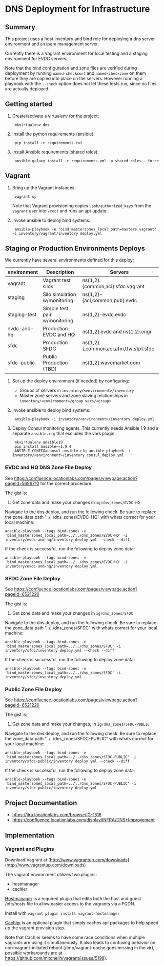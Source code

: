# DNS Deployment for Infrastructure

## Summary

This project uses a host inventory and bind role for deploying a dns
server environment and an ipam management server.

Currently there is a Vagrant environment for local testing and a staging environment for EVDC servers.

Note that the bind configuration and zone files are verified during deployment by running
`named-checkconf` and `named-checkzone` on them before they are copied into place on the servers.
However running a playbook with the `--check` option does not let these tests run, since no files are
actually deployed.

## Getting started

1. Create/activate a virtualenv for the project:

        mkvirtualenv dns

2. Install the python requirements (ansible):

        pip install -r requirements.txt

3. Install Ansible requirements (shared roles):

        ansible-galaxy install -r requirements.yml -p shared-roles --force

## Vagrant

1. Bring up the Vagrant instances:

        vagrant up

   Note that Vagrant provisioning copies `.ssh/authorized_keys` from the `vagrant` user into `/root`
   and runs an apt update.

2. Invoke ansible to deploy bind systems:

        ansible-playbook -e 'bind_masterzones_local_path=masters.vagrant' -i inventory/vagrant/inventory deploy.yml

## Staging or Production Environments Deploys

We currently have several environments defined for this deploy:

| environment  | Description                       | Servers                                            |
| ------------ | --------------------------------- | -------------------------------------------------- |
| vagrant      | Vagrant test silos                | ns{1,2}.{common,aci}.sfdc.vagrant                  |
| staging      | Silo simulation w/monitoring      | ns{1,2}-{aci,common,pub}.evdc                      |
| staging-test | Simple test pair w/monitoring     | ns{1,2}-evdc.evdc                                  |
| evdc-and-hq  | Production EVDC and HQ            | ns{1,2}.evdc and ns{1,2}.engr                      |
| sfdc         | Production SFDC                   | ns{1,2}.{,common,aci,afm,tfw,sfp}.sfdc             |
| sfdc-public  | Public Production (TBD)           | ns{1,2}.wavemarket.com                             |

1. Set up the deploy environment (if needed) by configuring:

   - Groups of servers in `inventory/<environment>/inventory`
   - Master zone servers and zone slaving relationships in `inventory/<environment>/group_vars/<group>`

2. Invoke ansible to deploy bind systems:

        ansible-playbook -i inventory/<environment>/inventory deploy.yml

3. Deploy Consul monitoring agents.  This currently needs Ansible 1.9 and
   a separate `ansible.cfg` that excludes the vars plugin:

        mkvirtualenv ansible19
        pip install ansible==1.9.4
        ANSIBLE_CONFIG=consul_ansible.cfg ansible-playbook -i inventory/<environment>/inventory consul_deploy.yml

### EVDC and HQ DNS Zone File Deploy

See https://confluence.locationlabs.com/pages/viewpage.action?pageId=5689710 for the correct procedure.

The gist is:

1. Get zone data and make your changes in `ig/dns_zones/EVDC-HQ`

Navigate to the dns deploy, and run the following check.  Be sure to replace the zone_data path "../../dns_zones/EVDC-HQ" with whats correct for your local machine:

    ansible-playbook --tags bind-zones -e 'bind_masterzones_local_path=../../dns_zones/EVDC-HQ' -i inventory/evdc-and-hq/inventory deploy.yml --check --diff

If the check is successful, run the following to deploy zone data:

    ansible-playbook --tags bind-zones -e 'bind_masterzones_local_path=../../dns_zones/EVDC-HQ' -i inventory/evdc-and-hq/inventory deploy.yml

### SFDC Zone File Deploy

See https://confluence.locationlabs.com/pages/viewpage.action?pageId=6521220

The gist is:

1. Get zone data and make your changes in `ig/dns_zones/SFDC`

Navigate to the dns deploy, and run the following check.  Be sure to replace the zone_data path "../../dns_zones/SFDC" with whats correct for your local machine:

    ansible-playbook --tags bind-zones -e 'bind_masterzones_local_path=../../dns_zones/SFDC' -i inventory/sfdc/inventory deploy.yml --check --diff

If the check is successful, run the following to deploy zone data:

    ansible-playbook --tags bind-zones -e 'bind_masterzones_local_path=../../dns_zones/SFDC' -i inventory/sfdc/inventory deploy.yml

### Public Zone File Deploy

See https://confluence.locationlabs.com/pages/viewpage.action?pageId=6521220

The gist is:

1. Get zone data and make your changes, in `ig/dns_zones/SFDC-PUBLIC`

Navigate to the dns deploy, and run the following check.  Be sure to replace the zone_data path "../../dns_zones/SFDC-PUBLIC" with whats correct for your local machine:

    ansible-playbook --tags bind-zones -e 'bind_masterzones_local_path=../../dns_zones/SFDC-PUBLIC' -i inventory/sfdc-public/inventory deploy.yml --check --diff

If the check is successful, run the following to deploy zone data:

    ansible-playbook --tags bind-zones -e 'bind_masterzones_local_path=../../dns_zones/SFDC-PUBLIC' -i inventory/sfdc-public/inventory deploy.yml

## Project Documentation

* https://jira.locationlabs.com/browse/IG-1518
* https://confluence.locationlabs.com/display/INFRA/DNS+Improvement

## Implementation

### Vagrant and Plugins

Download Vagrant at [http://www.vagrantup.com/downloads](http://www.vagrantup.com/downloads)

The vagrant environment utilizes two plugins:

* hostmanager
* cachier

[Hostmanager](https://github.com/smdahlen/vagrant-hostmanager) is a required plugin that edits both the host and guest /etc/hosts file to allow easier access to the vagrants via a FQDN.

Install with `vagrant plugin install vagrant-hostmanager`

[Cachier](https://github.com/fgrehm/vagrant-cachier) is an optional plugin that simply caches apt packages to help speed up the vagrant provision step.

Note that Cachier seems to have some race conditions when multiple vagrants are using it
simultaneously.  It also leads to confusing behavior on non-vagrant-initiated reboot
(/tmp/vagrant-cache goes missing in the virt, possible workarounds are at
https://github.com/mitchellh/vagrant/issues/5199).
